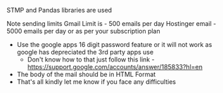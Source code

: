 STMP and Pandas libraries are used

Note sending limits
Gmail Limit is - 500 emails per day
Hostinger email - 5000 emails per day or as per your subscription plan

- Use the google apps 16 digit password feature or it will not work as google has depreciated the 3rd party apps use
  - Don't know how to that just follow this link - https://support.google.com/accounts/answer/185833?hl=en
- The body of the mail should be in HTML Format 
- That's all kindly let me know if you face any difficulties
